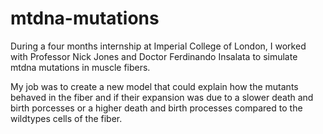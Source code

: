# mtdna-mutations
During a four months internship at Imperial College of London, I worked with Professor Nick Jones and Doctor Ferdinando Insalata to simulate mtdna mutations in muscle fibers.

My job was to create a new model that could explain how the mutants behaved in the fiber and if their expansion was due to a slower death and birth porcesses or a higher death and birth processes compared to the wildtypes cells of the fiber. 


